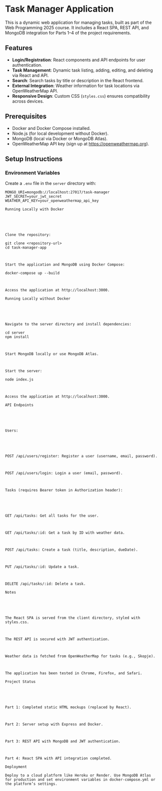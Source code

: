 # Task Manager Application

This is a dynamic web application for managing tasks, built as part of the Web Programming 2025 course. It includes a React SPA, REST API, and MongoDB integration for Parts 1–4 of the project requirements.

## Features
- **Login/Registration**: React components and API endpoints for user authentication.
- **Task Management**: Dynamic task listing, adding, editing, and deleting via React and API.
- **Search**: Search tasks by title or description in the React frontend.
- **External Integration**: Weather information for task locations via OpenWeatherMap API.
- **Responsive Design**: Custom CSS (`styles.css`) ensures compatibility across devices.

## Prerequisites
- Docker and Docker Compose installed.
- Node.js (for local development without Docker).
- MongoDB (local via Docker or MongoDB Atlas).
- OpenWeatherMap API key (sign up at https://openweathermap.org).

## Setup Instructions

### Environment Variables
Create a `.env` file in the `server` directory with:
```env
MONGO_URI=mongodb://localhost:27017/task-manager
JWT_SECRET=your_jwt_secret
WEATHER_API_KEY=your_openweathermap_api_key

Running Locally with Docker





Clone the repository:

git clone <repository-url>
cd task-manager-app



Start the application and MongoDB using Docker Compose:

docker-compose up --build



Access the application at http://localhost:3000.

Running Locally without Docker





Navigate to the server directory and install dependencies:

cd server
npm install



Start MongoDB locally or use MongoDB Atlas.



Start the server:

node index.js



Access the application at http://localhost:3000.

API Endpoints





Users:





POST /api/users/register: Register a user (username, email, password).



POST /api/users/login: Login a user (email, password).



Tasks (requires Bearer token in Authorization header):





GET /api/tasks: Get all tasks for the user.



GET /api/tasks/:id: Get a task by ID with weather data.



POST /api/tasks: Create a task (title, description, dueDate).



PUT /api/tasks/:id: Update a task.



DELETE /api/tasks/:id: Delete a task.

Notes





The React SPA is served from the client directory, styled with styles.css.



The REST API is secured with JWT authentication.



Weather data is fetched from OpenWeatherMap for tasks (e.g., Skopje).



The application has been tested in Chrome, Firefox, and Safari.

Project Status





Part 1: Completed static HTML mockups (replaced by React).



Part 2: Server setup with Express and Docker.



Part 3: REST API with MongoDB and JWT authentication.



Part 4: React SPA with API integration completed.

Deployment

Deploy to a cloud platform like Heroku or Render. Use MongoDB Atlas for production and set environment variables in docker-compose.yml or the platform’s settings.